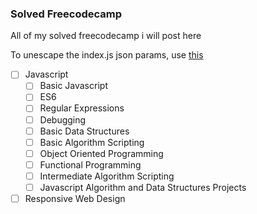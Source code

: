 ### Solved Freecodecamp
<p>
All of my solved freecodecamp i will post here
</p>
<p>
To unescape the index.js json params, use <a href="https://codebeautify.org/json-escape-unescape" target="_blank">this</a>
</p>


- [ ] Javascript
    - [ ] Basic Javascript
    - [ ] ES6
    - [ ] Regular Expressions
    - [ ] Debugging
    - [ ] Basic Data Structures
    - [ ] Basic Algorithm Scripting
    - [ ] Object Oriented Programming
    - [ ] Functional Programming
    - [ ] Intermediate Algorithm Scripting
    - [ ] Javascript Algorithm and Data Structures Projects
- [ ] Responsive Web Design